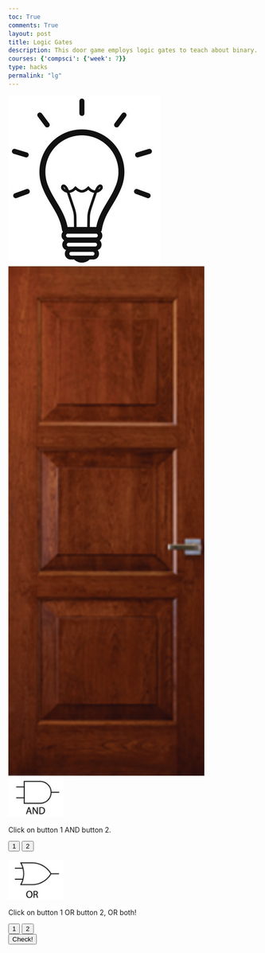 ```yaml
---
toc: True
comments: True
layout: post
title: Logic Gates 
description: This door game employs logic gates to teach about binary. Above the keypads, there are hints on what button to click, and also the logical operator the keypad is using. When a button is clicked, the assigned value (the default assigned value is 0 for off) becomes 1 (for on). Using the hints, determine what value the buttons must have (0 or 1, off or on) in order to fufill the requirements for each keypad and pass to the next level. 
courses: {'compsci': {'week': 7}}
type: hacks
permalink: "lg"
---
```

<head>
    <meta charset="UTF-8">
    <meta name="viewport" content="width=device-width, initial-scale=1.0">
</head>

<body>
    <div class="main-container">
        <div class="door-lightbulb-container">
            <img src="off_lightbulb.png" id="lightbulb">
            <img src="door1.png" id="door1">
        </div>
        <div class="text-buttons">
        <img src="and.png" id="and">
        <p id="text1">Click on button 1 AND button 2.</p>
        <div class="button-container2">
          <button class="my-button" id="b1" onclick="toggle1Value(this);">1</button>
          <button class="my-button" id="b2" onclick="toggle2Value(this);">2</button>
        </div>
        <br>
        <img src="or.png" id="or">
        <p id="text2">Click on button 1 OR button 2, OR both!</p>
        <div class="button-container2">
          <button class="my-button" id="b7" onclick="toggle7Value(this);">1</button>
          <button class="my-button" id="b8" onclick="toggle8Value(this);">2</button>
        </div>
        <button id="check" onclick="checkAnswer()">Check!</button>
        <button id="enter" onclick="clickEnter()" style="display: none;">Enter!</button>
        <button id="check2" onclick="checkAnswer2()" style="display: none;">Check!</button>
      </div>
    </div>
    <div id="level-container">
    </div>
  </body>
  <script>
  // Variable to keep track of the button value
  var button1Value = 0;
  var button2Value = 0;
  var button7Value = 0;
  var button8Value = 0;
  // Function to toggle the button value
  function toggle1Value(button) {
    // Toggle between 0 and 1
    button1Value = 1 - button1Value;
    changeColor(button);
  }
  // Function to toggle the button value
  function toggle2Value(button) {
    // Toggle between 0 and 1
    button2Value = 1 - button2Value;
    changeColor(button);
  }
    // Function to toggle the button value
  function toggle7Value(button) {
    // Toggle between 0 and 1
    button7Value = 1 - button7Value;
    changeColor(button);
  }
  // Function to toggle the button value
  function toggle8Value(button) {
    // Toggle between 0 and 1
    button8Value = 1 - button8Value;
    changeColor(button);
  }
  function openDoor() {
    var doorImage = document.getElementById('door1')
    doorImage.src = 'door1_Open.png';
    doorImage.alt = 'Open Door';
  }
  function correctAnswer() {
    var correctAnswer = false
    if (button1Value === 1 && button2Value === 1 && button8Value === 1 || button7Value === 1) {
      return correctAnswer = true
    }
    else {
      return correctAnswer = false
    }
  }
  function correctAnswer2() {
    var correctAnswer = false
    if (button1Value !== 1 && ((button7Value === 1) !== (button8Value === 1))) {
      correctAnswer = true;
      return correctAnswer = true
    }
    else {
      return correctAnswer = false
    }
  }
function changeColor(button) {
    var defaultColor = '#808080'; // Replace with the default color of your buttons
    if (button.style.backgroundColor === 'blue') {
        button.style.backgroundColor = defaultColor; // Reset to default color
    } else {
        button.style.backgroundColor = 'blue';
    }
}
function checkAnswer() {
    if (correctAnswer()) {
        var lightbulb = document.getElementById('lightbulb');
        lightbulb.src = 'on_lightbulb.png'; // Fix the line
        openDoor();
        alert("Correct! You can move on to the next level.");
        document.getElementById('enter').style.display = 'block'; // Show the "Enter" button
    } else {
        alert("Incorrect answer. Try again!");
    }
}
function checkAnswer2() {
  if (correctAnswer2()) {
    var lightbulb = document.getElementById('lightbulb')
    lightbulb.src = 'on_lightbulb.png';
    openDoor();
    alert("Correct! Congrats!");
  } else {
      alert("Incorrect answer. Try again!");
    }
}
function clickEnter() {
    // Update questions and choices
    var door = document.getElementById('door1')
    var andImage = document.getElementById('and');
    var orImage = document.getElementById('or');
    var lightbulb = document.getElementById('lightbulb')
    door.src = 'door1.png';
    lightbulb.src = 'off_lightbulb.png';
    andImage.src = 'not.png'; // Replace with the path to your nor gate image
    orImage.src = 'xor.png'; // Replace with the path to your not gate image
    // Hide the "Enter" button after clicking
    document.getElementById('enter').style.display = 'none';
    document.getElementById('check').style.display = 'none';
    document.getElementById('check2').style.display = 'block';
    button1Value = 0;
    button2Value = 0;
    button7Value = 0;
    button8Value = 0;
    var b1 = document.getElementById("b1");
    var b2 = document.getElementById("b2");
    var b7 = document.getElementById("b7");
    var b8 = document.getElementById("b8");
    var text1 = document.getElementById("text1");
    var text2 = document.getElementById("text2");
    text1.innerHTML = "Do NOT click on the 1st button.";
    b1.style.backgroundColor = "";
    b2.style.backgroundColor = "";
    text2.innerHTML = "Click on button 1 OR button 2, but NOT both!";
    b7.innerHTML = "1";
    b8.innerHTML = "2";
    b7.style.backgroundColor = "";
    b8.style.backgroundColor = "";
}

</script>